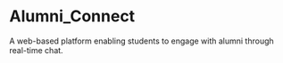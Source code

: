 # Alumni_Connect
A web-based platform enabling students to engage with alumni through real-time chat.
